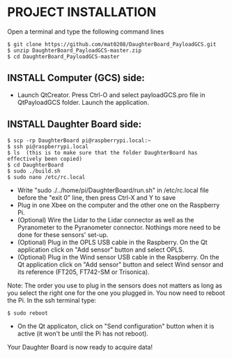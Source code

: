 # PROJECT INSTALLATION
Open a terminal and type the following command lines

	$ git clone https://github.com/mat0208/DaughterBoard_PayloadGCS.git
	$ unzip DaughterBoard_PayloadGCS-master.zip
	$ cd DaughterBoard_PayloadGCS-master
	
## INSTALL Computer (GCS) side:

- Launch QtCreator. Press Ctrl-O and select payloadGCS.pro file in QtPayloadGCS folder. Launch the application. 
	
## INSTALL Daughter Board side:

	$ scp -rp DaughterBoard pi@raspberrypi.local:~
	$ ssh pi@raspberrypi.local
	$ ls  (this is to make sure that the folder DaughterBoard has effectively been copied)
	$ cd DaughterBoard
	$ sudo ./build.sh
	$ sudo nano /etc/rc.local
- Write "sudo ./../home/pi/DaughterBoard/run.sh" in /etc/rc.local file before the "exit 0" line, then press Ctrl-X and Y to save
- Plug in one Xbee on the computer and the other one on the Raspberry Pi.
- (Optional) Wire the Lidar to the Lidar connector as well as the Pyranometer to the Pyranometer connector. Nothings more need to be done for these sensors' set-up.
- (Optional) Plug in the OPLS USB cable in the Raspberry. On the Qt application click on "Add sensor" button and select OPLS.
- (Optional) Plug in the Wind sensor USB cable in the Raspberry. On the Qt application click on "Add sensor" button and select Wind sensor and its reference (FT205, FT742-SM or Trisonica).

Note: The order you use to plug in the sensors does not matters as long as you select the right one for the one you plugged in.
 You now need to reboot the Pi. In the ssh terminal type:

	$ sudo reboot
	
- On the Qt applicaton, click on "Send configuration" button when it is active (it won't be until the Pi has not reboot).

Your Daughter Board is now ready to acquire data!
